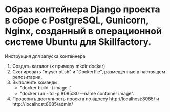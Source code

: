 # Образ контейнера Django проекта в сборе с PostgreSQL, Gunicorn, Nginx, созданный в операционной системе Ubuntu для  Skillfactory.
Инструкция для запуска контейнера
1. Создать каталог (к примеру mkdir docker)
2. Скопировать "myscript.sh" и "Dockerfile", размещенные в настоящем репозитарии.
3. Выполнить команды:
   - "docker build -t image ."
   - "docker run -itd -p 8085:80 --name container image".
4. Проверить доступность проекта по адресу http://localhost:8085/ и http://localhost:8085/admin/
